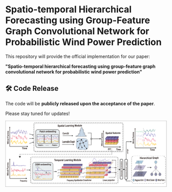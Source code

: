 # Spatio-temporal Hierarchical Forecasting using Group-Feature Graph Convolutional Network for Probabilistic Wind Power Prediction

This repository will provide the official implementation for our paper:

**"Spatio-temporal hierarchical forecasting using group-feature graph convolutional network for probabilistic wind power prediction"**

## 🛠️ Code Release

The code will be **publicly released upon the acceptance of the paper**.

Please stay tuned for updates!


![Model](Hierformer.png)
